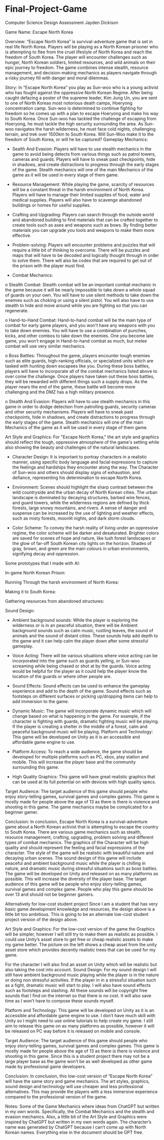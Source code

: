 # Final-Project-Game
Computer Science Design Assessment
Jayden Dickison

Game Name: Escape North Korea

Overview: “Escape North Korea” is survival-adventure game that is set in real life North Korea. Players will be playing as a North Korean prisoner who is attempting to flee from the cruel lifestyle of  North Korea and reach the freedom of South Korea. The player will encounter challenges such as hunger, North Korean soldiers, limited resources, and wild animals on their epic journey to freedom. The game combines intense stealth, resource management, and decision-making mechanics as players navigate through a risky journey fill with danger and moral dilemmas.

Story: In “Escape North Korea” you play as Sun-woo who is a young activist who has fought against the oppressive North Korean Regime. After being caught defacing a poster of the supreme leader, Kim Jung Un, you are sent to one of North Koreas most notorious death camps, Hoeryong concentration camp. Sun-woo is determined to continue fighting for freedom so he comes up with a plan to escape Hoeryong and make his way to South Korea. Once Sun-woo has tackled the challenge of escaping from Hoeryong, he must tackle the high security surrounding the area. As Sun-woo navigates the harsh wilderness, he must face cold nights, challenging terrain, and trek over 1500km to South Korea. Will Sun-Woo make it to the freedom of South Korea, or will he be captured?
Gameplay Mechanics: 
-	Sealth And Evasion: Players will have to use stealth mechanics in the game to avoid being detects from various things such as patrol towers, cameras and guards. Players will have to sneak past checkpoints, hide in shadows, and create distractions to progress through the early stages of the game. Stealth mechanics will one of the main Mechanics of the game as it will be used in every stage of them game.
-	Resource Management: While playing the game, scarcity of resources will be a constant threat in the harsh environment of North Korea. Players will have to manage their limited supplies of food, water and medical supplies. Players will also have to scavenge abandoned buildings or homes for useful supplies.

-	Crafting and Upgrading: Players can search through the outside world and abandoned building to find materials that can be crafted together to create tools such as axes and weapons such as bows. By finding better materials you can upgrade you tools and weapons to make them more effective.

-	Problem-solving: Players will encounter problems and puzzles that will require a little bit of thinking to overcome. There will be puzzles and maps that will have to be decoded and logically thought through in order to solve them. There will also be codes that are required to get out of the prison with the player must find.

-	Combat Mechanics:

o	Stealth Combat: Stealth combat will be an important combat mechanic in the game because it will be nearly impossible to take down a whole squad of guards on your own. You will have to use silent methods to take down the enemies such as choking or using a silent pistol. You will also have to use stealth to hide and move around while you are fighting so that you can regenerate.

o	Hand-to-Hand Combat: Hand-to-hand combat will be the main type of combat for early game players, and you won’t have any weapons with you to take down enemies. You will have to use a combination of punches, kicks, and other combos to take down the enemies. One you become late game, you won’t engage in Hand-to-hand combat as much, but melee combat will use very similar mechanics. 

o	Boss Battles: Throughout the game, players encounter tough enemies such as elite guards, high-ranking officials, or specialized units which are tasked with hunting down escapees like you. During these boss battles, players will have to incorporate all of the combat mechanics listed above to over come the challenge. Once players have taken out these boss battles, they will be rewarded with different things such a supply drops. As the player nears the end of the game, these battle will become more challenging and the DMZ has a high military presence.

o	Stealth And Evasion: Players will have to use stealth mechanics in this game in order to dodge detection from patrolling guards, security cameras and other security mechanisms. Players will have to sneak past checkpoints, hide in shadows, and create distractions to progress through the early stages of the game. Stealth mechanics will one of the main Mechanics of the game as it will be 	used in every stage of them game.


Art Style and Graphics: For "Escape North Korea," the art style and graphics should reflect the tough, oppressive atmosphere of the game's setting while also showing the beauty and challenges of the natural landscapes.

-	Character Design: It is important to portray characters in a realistic manner, using specific body language and facial expressions to capture the feelings and hardships they encounter along the way. The Character of Sun-woo and others should display signs of exhaustion, and defiance, representing his determination to escape North Korea.

-	 Environment: Scenes should highlight the sharp contrast between the wild countryside and the urban decay of North Korean cities. The urban landscape is dominated by decaying structures, barbed wire fences, and guard towers, while the wilderness regions are defined by thick forests, large snowy mountains, and rivers. A sense of danger and suspense can be increased by the use of lighting and weather effects, such as misty forests, moonlit nights, and dark storm clouds.

-	Color Scheme: To convey the harsh reality of living under an oppressive regime, the color scheme will be darker and desaturated. Brighter colors are saved for scenes of hope and nature, like lush forest landscapes or the glow of far-off South Korean city lights on the horizon. Shades of gray, brown, and green are the main colours in urban environments, signifying decay and oppression.












Some prototypes that I made with AI:

In-game North Korean Prison:
    
Running Through the harsh environment of North Korea:
        
Making it to South Korea:
    
Gathering resources from abandoned structures:

    


Sound Design: 
-	Ambient background sounds: While the player is exploring the wilderness or is in an peaceful situation, there will be Ambient background sounds such as calm music, rustling leaves, the sound of animals and the sound of distant cities. These sounds help add depth to the game and it can help calm the player down after some stressful gameplay.

-	Voice Acting: There will be various situations where voice acting can be incorporated into the game such as guards yelling, or Sun-woo screaming while being chased or shot at by the guards. Voice acting would be helpful for the player as it could help the player know the location of the guards or where other people are.


-	Sound Effects: Sound effects can be used to enhance the gameplay experience and add to the depth of the game. Sound effects such as footsteps on different surfaces or picking up/dropping items can help to add immersion to the game.

-	Dynamic Music: The game will incorporate dynamic music which will change based on what is happening in the game. For example, if the character is fighting with guards, dramatic fighting music will be playing. If the player is creating a shelter in the middle of a forest, calm and peaceful background music will be playing.
Platform and Technology: This game will be developed on Unity as it is an accessible and affordable game engine to use.
-	Platform Access: To reach a wide audience, the game should be developed for multiple platforms such as PC, xbox, play station and mobile. This will increase the player base and the community surrounding this game.

-	High Quality Graphics: This game will have great realistic graphics that can be used at its full potential on with devices with high quality specs.


Target Audience: The target audience of this game should people who enjoy story-telling games, survival games and complex games. This game is mostly made for people above the age of 13 as there is there is violence and shooting in this game. The game mechanics maybe be complicated for a beginner gamer. 

Conclusion: In conclusion, Escape North Korea is a survival-adventure game about a North Korean activist that is attempting to escape the country to South Korea. There are various game mechanics such as stealth, resource management, crafting, upgrading, problem solving and different types of combat mechanics. The graphics of the Character will be high quality and should represent the feeling and facial expressions of the character. The style of the game will be realistic with beautiful nature and decaying urban scenes. The sound design of this game will include peaceful and ambient background music while the player is chilling in nature, and dramatic music during stressful situations such as boss battles. The game will be developed on Unity and released on as many platforms as possible. This will increase the diversity of the player base. The target audience of this game will be people who enjoy story-telling games, survival games and complex game. People who play this game should be over 13 and should not be beginner gamers.




Alternatively for low-cost student project
Since I am a student that has very basic game development knowledge and resources, the design above is a little bit too ambitious. This is going to be an alternate low-cost student project version of the design above.

Art Style and Graphics: For the low-cost version of the game the Graphics will be simpler, however I will still try to make them as realistic as possible. I could use Unity’s asset store to get free or cheap realistic assets to make my game better.  The picture on the left shows a cheap asset from the unity asset store which provides decently realistic trees that can be used for my game.

For the character I will also find an asset on Unity which will be realistic but also taking the cost into account. 
Sound Design: For my sound design I will still have ambient background music playing while the player is in the nature or doing non stressful activities. If the player in in a stressful situation such as a fight, dramatic music will start to play. I will also have sound effects such as footsteps and slashing. All these sounds will be copyright free sounds that I find on the internet so that there is no cost. It will also save time as I won’t have to compose these sounds myself.

Platform and Technology: This game will be developed on Unity as it is an accessible and affordable game engine to use. I don’t have much skill with Unity so I might need to use online tutorials to help create my game. I still aim to release this game on as many platforms as possible, however it will be released on PC way before it is released on mobile and console.

Target Audience: The target audience of this game should people who enjoy story-telling games, survival games and complex games. This game is mostly made for people above the age of 13 as there is there is violence and shooting in this game. Since this is a student project there may not be a large player base as the game won’t be as well developed as other game made by professional game developers.

Conclusion: In conclusion, this low-cost version of “Escape North Korea” will have the same story and game mechanics. The art styles, graphics, sound design and technology will use cheaper and less professional alternatives. This may provide the players with a less immersive experience compared to the professional version of the game.

Notes:
Some of the Game Mechanics where ideas from ChatGPT but written in my own words. Specifically, the Combat Mechanics and the stealth and evasion mechanics.
Also, a little bit of the Art Style and Graphics were inspired by ChatGPT but written in my own words again.
The character’s name was generated by ChatGPT because I can’t come up with North Korean names.
Everything else in the document should be GPT free.

